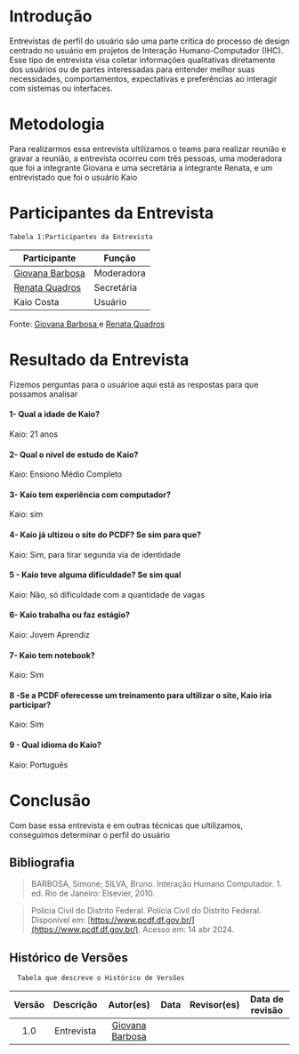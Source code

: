 # Introdução
Entrevistas de perfil do usuário são uma parte crítica do processo de design centrado no usuário em projetos de Interação Humano-Computador (IHC). Esse tipo de entrevista visa coletar informações qualitativas diretamente dos usuários ou de partes interessadas para entender melhor suas necessidades, comportamentos, expectativas e preferências ao interagir com sistemas ou interfaces.

# Metodologia 
Para realizarmos essa entrevista ultilizamos o teams para realizar reunião e gravar a reunião, a entrevista ocorreu com três pessoas, uma moderadora que foi a integrante Giovana e uma secretária a integrante Renata, e um entrevistado que foi o usuário Kaio

# Participantes da Entrevista

    Tabela 1:Participantes da Entrevista

| Participante | Função | 
|--------------|--------------|
|[Giovana Barbosa ](https://github.com/gio221) |Moderadora|
|[Renata Quadros](https://github.com/Renatinha28)|Secretária|
|Kaio Costa|Usuário|

Fonte: [Giovana Barbosa ](https://github.com/gio221) e [Renata Quadros](https://github.com/Renatinha28)

# Resultado da Entrevista

Fizemos perguntas para o usuárioe aqui está as respostas para que possamos analisar

#### 1- Qual a idade de Kaio?
 Kaio: 21 anos 

#### 2- Qual o nivel de estudo de Kaio?
 Kaio: Ensiono Médio Completo 

#### 3- Kaio tem experiência com computador?
 Kaio: sim

#### 4- Kaio já ultizou o site do PCDF? Se sim para que?
 Kaio: Sim, para tirar segunda via de identidade

#### 5 - Kaio teve alguma dificuldade? Se sim qual
Kaio: Não, só dificuldade com a quantidade de vagas 

#### 6- Kaio trabalha ou faz estágio?
Kaio: Jovem Aprendiz

#### 7- Kaio tem notebook?
Kaio: Sim 

#### 8 -Se a PCDF oferecesse um treinamento para ultilizar o site, Kaio iria participar?
Kaio: Sim

#### 9 - Qual idioma do Kaio?
Kaio: Português

# Conclusão
Com base essa entrevista e em outras técnicas que ultilizamos, conseguimos determinar o perfil do usuário

## Bibliografia 
> BARBOSA, Simone; SILVA, Bruno. Interação Humano Computador. 1. ed. Rio de Janeiro: Elsevier, 2010.

> Polícia Civil do Distrito Federal. Polícia Civil do Distrito Federal. Disponível em: [https://www.pcdf.df.gov.br/](https://www.pcdf.df.gov.br/). Acesso em: 14 abr 2024.

## **Histórico de Versões**
      Tabela que descreve o Histórico de Versões
| Versão |          Descrição              |     Autor(es)      |      Data      |   Revisor(es)     |    Data de revisão    |  
|:------:|:-------------------------------:|:--------------:|:--------------:|:-------------:|:---------------------:|
| 1.0 | Entrevista | [Giovana Barbosa ](https://github.com/gio221) ||  | |
